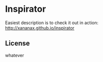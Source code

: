 # Inspirator

Easiest description is to check it out in action:  
http://xananax.github.io/inspirator

## License

whatever